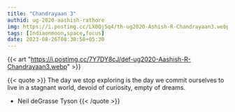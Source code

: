 ```yaml
---
title: "Chandrayaan 3"
authid: ug-2020-aashish-rathore
img: https://i.postimg.cc/LX0Qj5q4/th-ug2020-Ashish-R-Chandrayaan3.webp
tags: [Indiaonmoon,space,focus] 
date: 2023-08-26T08:30:58+05:30
---
```


{{< art "https://i.postimg.cc/7Y7DY8cJ/def-ug2020-Aashish-R-Chandrayaan3.webp" >}}

{{< quote >}}
The day we stop exploring is the day we commit ourselves to live in a stagnant world, devoid of curiosity, empty of dreams.

- Neil deGrasse Tyson
{{< /quote >}}
